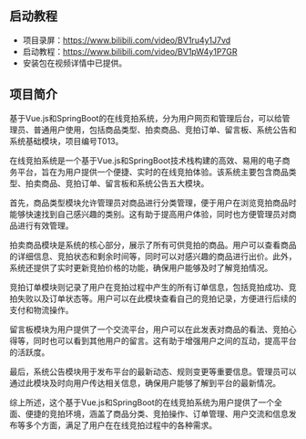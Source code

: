 ## 启动教程

- 项目录屏：https://www.bilibili.com/video/BV1ru4y1J7vd
- 启动教程：https://www.bilibili.com/video/BV1pW4y1P7GR
- 安装包在视频详情中已提供。

## 项目简介

基于Vue.js和SpringBoot的在线竞拍系统，分为用户网页和管理后台，可以给管理员、普通用户使用，包括商品类型、拍卖商品、竞拍订单、留言板、系统公告和系统基础模块，项目编号T013。

在线竞拍系统是一个基于Vue.js和SpringBoot技术栈构建的高效、易用的电子商务平台，旨在为用户提供一个便捷、实时的在线竞拍体验。该系统主要包含商品类型、拍卖商品、竞拍订单、留言板和系统公告五大模块。

首先，商品类型模块允许管理员对商品进行分类管理，便于用户在浏览竞拍商品时能够快速找到自己感兴趣的类别。这有助于提高用户体验，同时也方便管理员对商品进行有效管理。

拍卖商品模块是系统的核心部分，展示了所有可供竞拍的商品。用户可以查看商品的详细信息、竞拍状态和剩余时间等，同时可以对感兴趣的商品进行出价。此外，系统还提供了实时更新竞拍价格的功能，确保用户能够及时了解竞拍情况。

竞拍订单模块则记录了用户在竞拍过程中产生的所有订单信息，包括竞拍成功、竞拍失败以及订单状态等。用户可以在此模块查看自己的竞拍记录，方便进行后续的支付和物流操作。

留言板模块为用户提供了一个交流平台，用户可以在此发表对商品的看法、竞拍心得等，同时也可以看到其他用户的留言。这有助于增强用户之间的互动，提高平台的活跃度。

最后，系统公告模块用于发布平台的最新动态、规则变更等重要信息。管理员可以通过此模块及时向用户传达相关信息，确保用户能够了解到平台的最新情况。

综上所述，这个基于Vue.js和SpringBoot的在线竞拍系统为用户提供了一个全面、便捷的竞拍环境，涵盖了商品分类、竞拍操作、订单管理、用户交流和信息发布等多个方面，满足了用户在在线竞拍过程中的各种需求。

